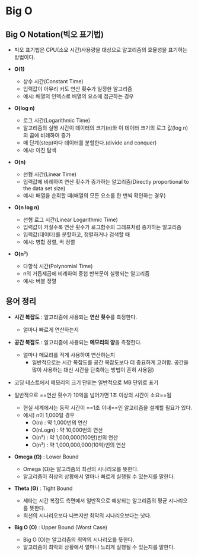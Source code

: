 # Big O

## Big O Notation(빅오 표기법)

- 빅오 표기법은 CPU(소요 시간)사용량을 대상으로 알고리즘의 효율성을 표기하는 방법이다.

- **O(1)**

  - 상수 시간(Constant Time)
  - 입력값이 아무리 커도 연산 횟수가 일정한 알고리즘
  - 예시: 배열의 인덱스로 배열의 요소에 접근하는 경우

- **O(log n)**

  - 로그 시간(Logarithmic Time)
  - 알고리즘의 실행 시간이 데이터의 크기(n)와 이 데이터 크기의 로그 값(log n)의 곱에 비례하여 증가
  - 매 단계(step)마다 데이터를 분할한다.(divide and conquer)
  - 예시: 이진 탐색

- **O(n)**

  - 선형 시간(Linear Time)
  - 입력값에 비례하여 연산 횟수가 증가하는 알고리즘(Directly proportional to the data set size)
  - 예시: 배열을 순회할 때(배열의 모든 요소를 한 번씩 확인하는 경우)

- **O(n log n)**

  - 선형 로그 시간(Linear Logarithmic Time)
  - 입력값이 커질수록 연산 횟수가 로그함수의 그래프처럼 증가하는 알고리즘
  - 입력값(데이터)를 분할하고, 정렬하거나 검색할 때
  - 예시: 병합 정렬, 퀵 정렬

- **O(n²)**
  - 다항식 시간(Polynomial Time)
  - n의 거듭제곱에 비례하여 중첩 반복문이 실행되는 알고리즘
  - 예시: 버블 정렬

## 용어 정리

- **시간 복잡도** : 알고리즘에 사용되는 **연산 횟수**를 측정한다.
  - 얼마나 빠르게 연산하는지
- **공간 복잡도** : 알고리즘에 사용되는 **메모리의 양**을 측정한다.
  - 얼마나 메모리를 적게 사용하여 연산하는지
    - 일반적으로는 시간 복잡도를 공간 복잡도보다 더 중요하게 고려함.
      공간을 많이 사용하는 대신 시간을 단축하는 방법이 흔히 사용됨)
- 코딩 테스트에서 메모리의 크기 단위는 일반적으로 MB 단위로 표기
- 일반적으로 ==연산 횟수가 10억을 넘어가면 1초 이상의 시간이 소요==됨

  - 현실 세계에서는 동작 시간이 ==1초 이내==인 알고리즘을 설계할 필요가 있다.
  - 예시) n이 1,000일 경우
    - O(n) : 약 1,000번의 연산
    - O(nLogn) : 약 10,000번의 연산
    - O(n²) : 약 1,000,000(100만)번의 연산
    - O(n³) : 약 1,000,000,000(10억)번의 연산

- **Omega (Ω)** : Lower Bound

  - Omega (Ω)는 알고리즘의 최선의 시나리오를 뜻한다.
  - 알고리즘이 최상의 상황에서 얼마나 빠르게 실행될 수 있는지를 말한다.

- **Theta (Θ)** : Tight Bound

  - 세타는 시간 복잡도 측면에서 일반적으로 예상되는 알고리즘의 평균 시나리오를 뜻한다.
  - 최선의 시나리오보다 나쁘지만 최악의 시나리오보다는 낫다.

- **Big O (O)** : Upper Bound (Worst Case)

  - Big O (O)는 알고리즘의 최악의 시나리오를 뜻한다.
  - 알고리즘이 최악의 상황에서 얼마나 느리게 실행될 수 있는지를 말한다.
